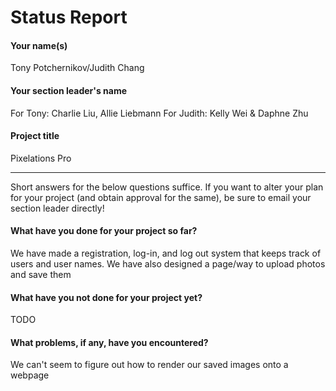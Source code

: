 # Status Report

#### Your name(s)

Tony Potchernikov/Judith Chang

#### Your section leader's name

For Tony: Charlie Liu, Allie Liebmann
For Judith: Kelly Wei & Daphne Zhu

#### Project title

Pixelations Pro

*** 

Short answers for the below questions suffice. If you want to alter your plan for your project (and obtain approval for the same), be sure to email your section leader directly!

#### What have you done for your project so far?

We have made a registration, log-in, and log out system that keeps track of users and user names. We have also designed a page/way to upload photos and save them

#### What have you not done for your project yet?

TODO

#### What problems, if any, have you encountered?

We can't seem to figure out how to render our saved images onto a webpage
